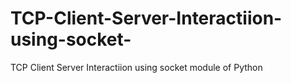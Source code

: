 # TCP-Client-Server-Interactiion-using-socket-
TCP Client Server Interactiion using socket module of Python
